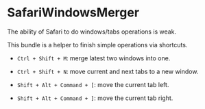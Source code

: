 SafariWindowsMerger
===================

The ability of Safari to do windows/tabs operations is weak.

This bundle is a helper to finish simple operations via shortcuts.

- `Ctrl + Shift + M`: merge latest two windows into one.

- `Ctrl + Shift + N`: move current and next tabs to a new window.

- `Shift + Alt + Command + [`: move the current tab left.

- `Shift + Alt + Command + ]`: move the current tab right.
